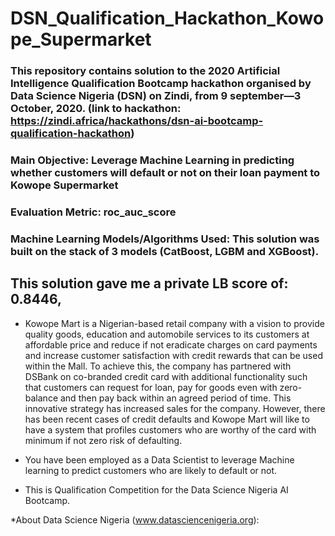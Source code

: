 # DSN_Qualification_Hackathon_Kowope_Supermarket

### This repository contains solution to the 2020 Artificial Intelligence Qualification Bootcamp hackathon organised by Data Science Nigeria (DSN) on Zindi, from 9 september—3 October, 2020. (link to hackathon: https://zindi.africa/hackathons/dsn-ai-bootcamp-qualification-hackathon)

### Main Objective: Leverage Machine Learning in predicting whether customers will default or not on their loan payment to Kowope Supermarket
### Evaluation Metric: roc_auc_score
### Machine Learning Models/Algorithms Used: This solution was built on the stack of 3 models (CatBoost, LGBM and XGBoost).
## This solution gave me a private LB score of: 0.8446, 


* Kowope Mart is a Nigerian-based retail company with a vision to provide quality goods, education and automobile services to its customers at affordable price and reduce if not eradicate charges on card payments and increase customer satisfaction with credit rewards that can be used within the Mall. To achieve this, the company has partnered with DSBank on co-branded credit card with additional functionality such that customers can request for loan, pay for goods even with zero-balance and then pay back within an agreed period of time. This innovative strategy has increased sales for the company. However, there has been recent cases of credit defaults and Kowope Mart will like to have a system that profiles customers who are worthy of the card with minimum if not zero risk of defaulting.

* You have been employed as a Data Scientist to leverage Machine learning to predict customers who are likely to default or not.

* This is Qualification Competition for the Data Science Nigeria AI Bootcamp.

*About Data Science Nigeria (www.datasciencenigeria.org):
